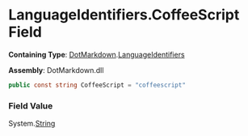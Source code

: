 # LanguageIdentifiers\.CoffeeScript Field

**Containing Type**: [DotMarkdown](../../README.md)\.[LanguageIdentifiers](../README.md)

**Assembly**: DotMarkdown\.dll

```csharp
public const string CoffeeScript = "coffeescript"
```

### Field Value

System\.[String](https://docs.microsoft.com/en-us/dotnet/api/system.string)